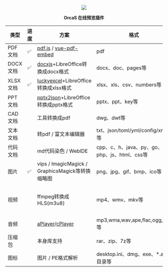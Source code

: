 <p align="center">
  <a href="https://orcastor.github.io/doc/">
    <img src="https://orcastor.github.io/doc/logo.svg">
  </a>
</p>

<p align="center"><strong>OrcaS 在线预览插件</strong></p>

|类型|进度|方案|格式|备注|
|-|-|-|-|-|
|PDF文档|✅|[pdf.js](https://github.com/mozilla/pdf.js) / [vue-pdf-embed](https://github.com/hrynko/vue-pdf-embed)|pdf|支持有密码文件|
|DOCX文档|✅|[docxjs](https://www.npmjs.com/package/docx-preview)+LibreOffice转换成docx格式|docx、doc、pages等|LibreOffice字体问题；有密码文档问题|
|XLSX文档|✅|[luckyexcel](https://github.com/dream-num/Luckyexcel)+LibreOffice转换成xlsx格式|xlsx、xls、csv、numbers等|LibreOffice字体问题；有密码文档问题|
|PPT文档||[pptx2json](https://github.com/pipipi-pikachu/pptx2json)+LibreOffice转换成pptx格式|pptx、ppt、key等|LibreOffice字体问题；有密码文档问题|
|CAD文档||工具转换成pdf|dwg、dwt等|
|文本文档||转pdf / 富文本编辑器|txt、json/toml/yml/config/xml等|enca/file检测编码防止中文乱码|
|代码文档||md代码染色 / WebIDE|cpp、c、h、java、py、go、php、js、html、css等|enca/file检测编码防止中文乱码|
|图片|✅|vips / ImagicMagick / GraphicsMagick等转换缩略图|png、jpg、gif、bmp、ico等|gif需要处理多帧；GM支持OpenMP加速|
|视频||ffmpeg转换成HLS(m3u8)|mp4、wmv、mkv等|fps和码率；可以尝试h.265；支持GPU加速（OpenCL/Vulkan）|
|音频||[aPlayer](https://github.com/DIYgod/APlayer)/[cPlayer](https://github.com/MoePlayer/cPlayer)|mp3,wma,wav,ape,flac,ogg,aac等|支持匹配封面、lrc歌词文件|
|压缩包||本身库支持|rar、zip、7z等|有密码的文档|
|图标||图片 / PE格式解析|desktop.ini、dmg、exe、*.app目录等|
